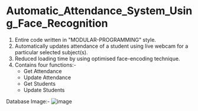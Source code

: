 # Automatic_Attendance_System_Using_Face_Recognition
1. Entire code written in "MODULAR-PROGRAMMING" style. <br>
2. Automatically updates attendance of a student using live webcam for a particular selected subject(s). <br>
3. Reduced loading time by using optimised face-encoding technique.
4. Contains four functions:-
    - Get Attendance
    - Update Attendance
    - Get Students
    - Update Students

Database Image:-
    ![image](https://github.com/sVinit108/Automatic_Attendance_System_Using_Face_Recognition/assets/113916685/0f2508a3-a4af-43ac-b664-0fc54a087fee)

